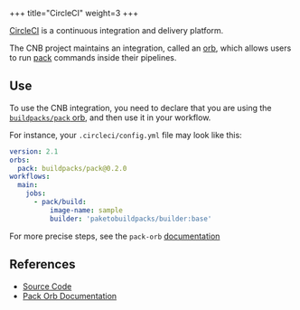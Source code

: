 +++
title="CircleCI"
weight=3
+++

[CircleCI][circleci] is a continuous integration and delivery platform.

The CNB project maintains an integration, called an [orb](https://circleci.com/orbs/), 
which allows users to run [pack][pack] commands inside their pipelines.

<!--more-->

## Use
To use the CNB integration, you need to declare that you are using the [`buildpacks/pack` orb](https://circleci.com/developer/orbs/orb/buildpacks/pack), and then use
it in your workflow.

For instance, your `.circleci/config.yml` file may look like this:
```yaml
version: 2.1
orbs:
  pack: buildpacks/pack@0.2.0
workflows:
  main:
    jobs:
      - pack/build:
          image-name: sample
          builder: 'paketobuildpacks/builder:base'
```

For more precise steps, see the `pack-orb` [documentation][pack-orb-docs]

## References

- [Source Code][pack-orb-source]
- [Pack Orb Documentation][pack-orb-docs]

[pack]: /docs/install-pack
[circleci]: https://circleci.com/
[pack-orb-source]: https://github.com/buildpacks/pack-orb
[pack-orb-docs]: https://circleci.com/developer/orbs/orb/buildpacks/pack

